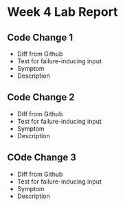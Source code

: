 # Week 4 Lab Report

## Code Change 1
- Diff from Github
- Test for failure-inducing input
- Symptom
- Description

## Code Change 2
- Diff from Github
- Test for failure-inducing input
- Symptom
- Description

## COde Change 3
- Diff from Github
- Test for failure-inducing input
- Symptom
- Description
